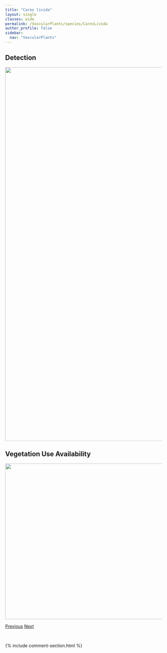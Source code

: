 ```yaml
---
title: "Carex livida"
layout: single
classes: wide
permalink: /VascularPlants/species/CarexLivida
author_profile: false
sidebar:
  nav: "VascularPlants"
---
```


<h2>Detection</h2>

<a href="https://drive.google.com/uc?export=view&id=1TWdF2rzTRwgRxDSMWIBnAHXOGDGlhTN6">
<img src="https://drive.google.com/uc?export=view&id=1TWdF2rzTRwgRxDSMWIBnAHXOGDGlhTN6" height = "1200" width = "800">
</a>


<h2>Vegetation Use Availability</h2>

<a href="https://drive.google.com/uc?export=view&id=14zQhoW41ZmdOdCscsO5cbM4_8yplDJad">
<img src="https://drive.google.com/uc?export=view&id=14zQhoW41ZmdOdCscsO5cbM4_8yplDJad" height = "500" width = "1000">
</a>


<a href="/DevelopmentWebsite/VascularPlants/species/CarexLimosa" class="pagination--pager" title="Mud Sedge">Previous</a> <a href="/DevelopmentWebsite/VascularPlants/species/CarexLoliacea" class="pagination--pager" title="Carex loliacea">Next</a>

<p>&nbsp;</p>

{% include comment-section.html %}
